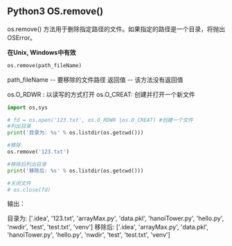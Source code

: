## Python3 OS.remove()

os.remove() 方法用于删除指定路径的文件。如果指定的路径是一个目录，将抛出OSError。

**在Unix, Windows中有效**

```python
os.remove(path_fileName)
```

path_fileName -- 要移除的文件路径
返回值 -- 该方法没有返回值

os.O_RDWR : 以读写的方式打开
os.O_CREAT: 创建并打开一个新文件

```python
import os,sys

# fd = os.open('123.txt', os.O_RDWR |os.O_CREAT) #创建一个文件
#列出目录
print('目录为: %s' % os.listdir(os.getcwd()))

#移除
os.remove('123.txt')

#移除后列出目录
print('移除后: %s' % os.listdir(os.getcwd()))

#关闭文件
# os.close(fd)
```
输出：
> 
目录为: ['.idea', '123.txt', 'arrayMax.py', 'data.pkl', 'hanoiTower.py', 'hello.py', 'nwdir', 'test', 'test.txt', 'venv']
移除后: ['.idea', 'arrayMax.py', 'data.pkl', 'hanoiTower.py', 'hello.py', 'nwdir', 'test', 'test.txt', 'venv']